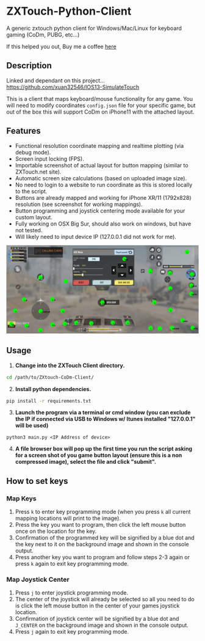 # ZXTouch-Python-Client
A generic zxtouch python client for Windows/Mac/Linux for keyboard gaming (CoDm, PUBG, etc...)<p></p>
If this helped you out, Buy me a coffee [here](https://buymeacoffee.com/modderan)

## Description
Linked and dependant on this project... https://github.com/xuan32546/IOS13-SimulateTouch<p></p>
This is a client that maps keyboard/mouse functionality for any game.  You will need to modify coordinates `config.json` file for your specific game, but out of the box this will support CoDm on iPhone11 with the attached layout.

## Features
* Functional resolution coordinate mapping and realtime plotting (via debug mode).
* Screen input locking (FPS).
* Importable screenshot of actual layout for button mapping (similar to ZXTouch.net site).
* Automatic screen size calculations (based on uploaded image size).
* No need to login to a website to run coordinate as this is stored locally to the script.
* Buttons are already mapped and working for iPhone XR/11 (1792x828) resolution (see screenshot for working mappings).
* Button programming and joystick centering mode available for your custom layout.
* Fully working on OSX Big Sur, should also work on windows, but have not tested.
* Will likely need to input device IP (127.0.0.1 did not work for me).

![layout](button_layout.png)

## Usage
1. **Change into the ZXTouch Client directory.**
```bash
cd /path/to/ZXtouch-CoDm-Client/
```

2. **Install python dependencies.**
```bash
pip install -r requirements.txt
```

3. **Launch the program via a terminal or cmd window (you can exclude the IP if connected via USB to Windows w/ Itunes installed "127.0.0.1" will be used)**
```
python3 main.py <IP Address of device>
```

4. **A file browser box will pop up the first time you run the script asking for a screen shot of you game button layout (ensure this is a non compressed image), select the file and click "submit".**


## How to set keys

### Map Keys
1. Press `k` to enter key programming mode (when you press `k` all current mapping locations will print to the image).
2. Press the key you want to program, then click the left mouse button once on the location for the key.
3. Confirmation of the programmed key will be signified by a blue dot and the key next to it on the background image and shown in the console output.
4. Press another key you want to program and follow steps 2-3 again or press `k` again to exit key programming mode.

### Map Joystick Center
1. Press `j` to enter joystick programming mode.
2. The center of the joystick will already be selected so all you need to do is click the left mouse button in the center of your games joystick location.
3. Confirmation of joystick center will be signified by a blue dot and `J_CENTER` on the background image and shown in the console output.
4. Press `j` again to exit key programming mode.